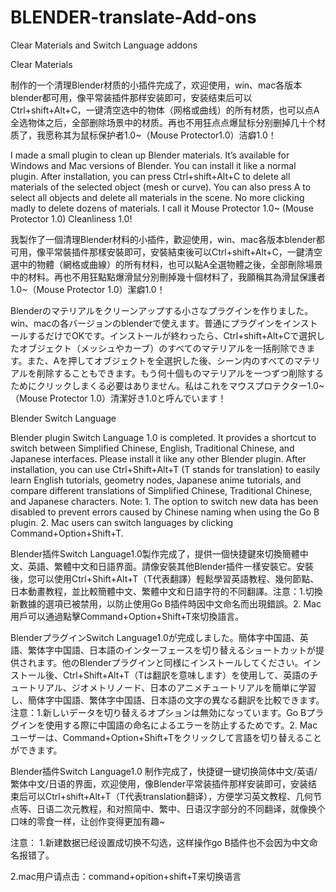 # BLENDER-translate-Add-ons
Clear Materials and Switch Language addons


Clear Materials

制作的一个清理Blender材质的小插件完成了，欢迎使用，win、mac各版本blender都可用，像平常装插件那样安装即可，安装结束后可以Ctrl+shift+Alt+C，一键清空选中的物体（网格或曲线）的所有材质，也可以点A全选物体之后，全部删除场景中的材质。再也不用狂点点爆鼠标分别删掉几十个材质了，我愿称其为鼠标保护者1.0~（Mouse Protector1.0）洁癖1.0！

I made a small plugin to clean up Blender materials. It’s available for Windows and Mac versions of Blender. You can install it like a normal plugin. After installation, you can press Ctrl+shift+Alt+C to delete all materials of the selected object (mesh or curve). You can also press A to select all objects and delete all materials in the scene. No more clicking madly to delete dozens of materials. I call it Mouse Protector 1.0~ (Mouse Protector 1.0) Cleanliness 1.0!

我製作了一個清理Blender材料的小插件，歡迎使用，win、mac各版本blender都可用，像平常裝插件那樣安裝即可，安裝結束後可以Ctrl+shift+Alt+C，一鍵清空選中的物體（網格或曲線）的所有材料，也可以點A全選物體之後，全部刪除場景中的材料。再也不用狂點點爆滑鼠分別刪掉幾十個材料了，我願稱其為滑鼠保護者1.0~（Mouse Protector 1.0）潔癖1.0！

Blenderのマテリアルをクリーンアップする小さなプラグインを作りました。win、macの各バージョンのblenderで使えます。普通にプラグインをインストールするだけでOKです。インストールが終わったら、Ctrl+shift+Alt+Cで選択したオブジェクト（メッシュやカーブ）のすべてのマテリアルを一括削除できます。また、Aを押してオブジェクトを全選択した後、シーン内のすべてのマテリアルを削除することもできます。もう何十個ものマテリアルを一つずつ削除するためにクリックしまくる必要はありません。私はこれをマウスプロテクター1.0~（Mouse Protector 1.0）清潔好き1.0と呼んでいます！







Blender Switch Language

Blender plugin Switch Language 1.0 is completed. It provides a shortcut to switch between Simplified Chinese, English, Traditional Chinese, and Japanese interfaces. Please install it like any other Blender plugin. After installation, you can use Ctrl+Shift+Alt+T (T stands for translation) to easily learn English tutorials, geometry nodes, Japanese anime tutorials, and compare different translations of Simplified Chinese, Traditional Chinese, and Japanese characters. Note: 1. The option to switch new data has been disabled to prevent errors caused by Chinese naming when using the Go B plugin. 2. Mac users can switch languages by clicking Command+Option+Shift+T.

Blender插件Switch Language1.0製作完成了，提供一個快捷鍵來切換簡體中文、英語、繁體中文和日語界面。請像安裝其他Blender插件一樣安裝它。安裝後，您可以使用Ctrl+Shift+Alt+T（T代表翻譯）輕鬆學習英語教程、幾何節點、日本動畫教程，並比較簡體中文、繁體中文和日語字符的不同翻譯。注意：1.切換新數據的選項已被禁用，以防止使用Go B插件時因中文命名而出現錯誤。2. Mac用戶可以通過點擊Command+Option+Shift+T來切換語言。

BlenderプラグインSwitch Language1.0が完成しました。簡体字中国語、英語、繁体字中国語、日本語のインターフェースを切り替えるショートカットが提供されます。他のBlenderプラグインと同様にインストールしてください。インストール後、Ctrl+Shift+Alt+T（Tは翻訳を意味します）を使用して、英語のチュートリアル、ジオメトリノード、日本のアニメチュートリアルを簡単に学習し、簡体字中国語、繁体字中国語、日本語の文字の異なる翻訳を比較できます。注意：1.新しいデータを切り替えるオプションは無効になっています。Go Bプラグインを使用する際に中国語の命名によるエラーを防止するためです。2. Macユーザーは、Command+Option+Shift+Tをクリックして言語を切り替えることができます。


Blender插件Switch Language1.0 制作完成了，快捷键一键切换简体中文/英语/繁体中文/日语的界面，欢迎使用，像Blender平常装插件那样安装即可，安装结束后可以Ctrl+shift+Alt+T（T代表translation翻译），方便学习英文教程、几何节点等、日语二次元教程，和对照简中、繁中、日语汉字部分的不同翻译，就像换个口味的零食一样，让创作变得更加有趣~

注意：
1.新建数据已经设置成切换不勾选，这样操作go B插件也不会因为中文命名报错了。

2.mac用户请点击：command+opition+shift+T来切换语言
